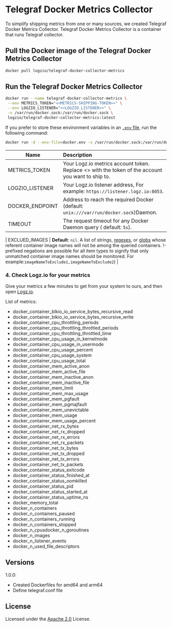 # Telegraf Docker Metrics Collector

To simplify shipping metrics from one or many sources, we created Telegraf Docker Metrics Collector. Telegraf Docker Metrics Collector is a container that runs Telegraf collector.

## Pull the Docker image of the Telegraf Docker Metrics Collector

```sh
docker pull logzio/telegraf-docker-collector-metrics
```

## Run the Telegraf Docker Metrics Collector

```sh
docker run --name telegraf-docker-collector-metrics \
 --env METRICS_TOKEN="<<METRICS-SHIPPING-TOKEN>>" \
 --env LOGZIO_LISTENER="<<LOGZIO_LISTENER>>" \
 -v /var/run/docker.sock:/var/run/docker.sock \
 logzio/telegraf-docker-collector-metrics:latest
```

If you prefer to store these environment variables in an [`.env` file](./docker.env), run the following command:

```sh
docker run -d --env-file=docker.env -v /var/run/docker.sock:/var/run/docker.sock logzio/telegraf-docker-collector-metrics:latest
```

| Name            | Description                                                                                                               |
| --------------- | :------------------------------------------------------------------------------------------------------------------------ |
| METRICS_TOKEN   | Your Logz.io metrics account token. Replace <<METRICS-SHIPPING-TOKEN>> with the token of the account you want to ship to. |
| LOGZIO_LISTENER | Your Logz.io listener address, For example: `https://listener.logz.io:8053`.                                              |
| DOCKER_ENDPOINT | Address to reach the required Docker (default: `unix:///var/run/docker.sock`)Daemon.                                      |
| TIMEOUT         | The request timeout for any Docker Daemon query ( default: `5s`).                                                         |

| EXCLUED_IMAGES | **Default**: `nil`. A list of strings, [regexes](https://pkg.go.dev/regexp), or [globs](https://github.com/gobwas/glob) whose referent container image names will not be among the queried containers. !-prefixed negations are possible for all item types to signify that only unmatched container image names should be monitored. For example:`imageNameToExclude1,imageNameToExclude2`) |

### 4. Check Logz.io for your metrics

Give your metrics a few minutes to get from your system to ours,
and then open [Logz.io](https://app.logz.io/#/dashboard/metrics).

List of metrics:

-   docker_container_blkio_io_service_bytes_recursive_read
-   docker_container_blkio_io_service_bytes_recursive_write
-   docker_container_cpu_throttling_periods
-   docker_container_cpu_throttling_throttled_periods
-   docker_container_cpu_throttling_throttled_time
-   docker_container_cpu_usage_in_kernelmode
-   docker_container_cpu_usage_in_usermode
-   docker_container_cpu_usage_percent
-   docker_container_cpu_usage_system
-   docker_container_cpu_usage_total
-   docker_container_mem_active_anon
-   docker_container_mem_active_file
-   docker_container_mem_inactive_anon
-   docker_container_mem_inactive_file
-   docker_container_mem_limit
-   docker_container_mem_max_usage
-   docker_container_mem_pgfault
-   docker_container_mem_pgmajfault
-   docker_container_mem_unevictable
-   docker_container_mem_usage
-   docker_container_mem_usage_percent
-   docker_container_net_rx_bytes
-   docker_container_net_rx_dropped
-   docker_container_net_rx_errors
-   docker_container_net_rx_packets
-   docker_container_net_tx_bytes
-   docker_container_net_tx_dropped
-   docker_container_net_tx_errors
-   docker_container_net_tx_packets
-   docker_container_status_exitcode
-   docker_container_status_finished_at
-   docker_container_status_oomkilled
-   docker_container_status_pid
-   docker_container_status_started_at
-   docker_container_status_uptime_ns
-   docker_memory_total
-   docker_n_containers
-   docker_n_containers_paused
-   docker_n_containers_running
-   docker_n_containers_stopped
-   docker_n_cpusdocker_n_goroutines
-   docker_n_images
-   docker_n_listener_events
-   docker_n_used_file_descriptors

## Versions

1.0.0:

-   Created Dockerfiles for amd64 and arm64
-   Define telegraf.conf file

## License

Licensed under the [Apache 2.0](http://apache.org/licenses/LICENSE-2.0.txt) License.
